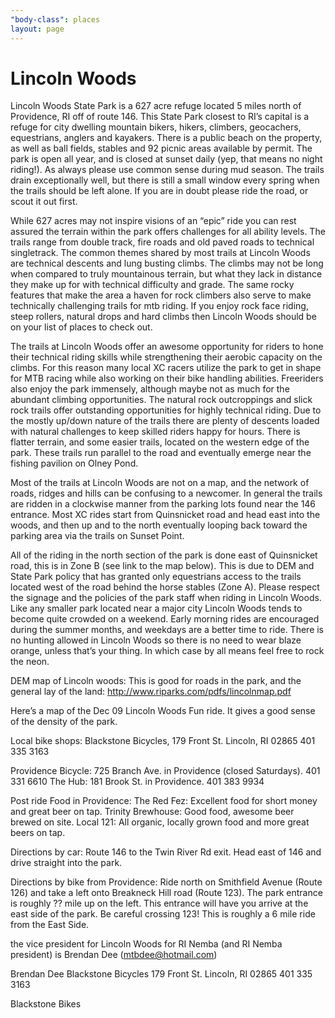 ```yaml
---
"body-class": places
layout: page
---
```


# Lincoln Woods

Lincoln Woods State Park is a 627 acre refuge located 5 miles north of Providence, RI off of route 146. This State Park closest to RI’s capital is a refuge for city dwelling mountain bikers, hikers, climbers, geocachers, equestrians, anglers and kayakers. There is a public beach on the property, as well as ball fields, stables and 92 picnic areas available by permit. The park is open all year, and is closed at sunset daily (yep, that means no night riding!). As always please use common sense during mud season. The trails drain exceptionally well, but there is still a small window every spring when the trails should be left alone. If you are in doubt please ride the road, or scout it out first.

While 627 acres may not inspire visions of an “epic” ride you can rest assured the terrain within the park offers challenges for all ability levels. The trails range from double track, fire roads and old paved roads to technical singletrack. The common themes shared by most trails at Lincoln Woods are technical descents and lung busting climbs. The climbs may not be long when compared to truly mountainous terrain, but what they lack in distance they make up for with technical difficulty and grade. The same rocky features that make the area a haven for rock climbers also serve to make technically challenging trails for mtb riding. If you enjoy rock face riding, steep rollers, natural drops and hard climbs then Lincoln Woods should be on your list of places to check out.

The trails at Lincoln Woods offer an awesome opportunity for riders to hone their technical riding skills while strengthening their aerobic capacity on the climbs. For this reason many local XC racers utilize the park to get in shape for MTB racing while also working on their bike handling abilities. Freeriders also enjoy the park immensely, although maybe not as much for the abundant climbing opportunities. The natural rock outcroppings and slick rock trails offer outstanding opportunities for highly technical riding. Due to the mostly up/down nature of the trails there are plenty of descents loaded with natural challenges to keep skilled riders happy for hours. There is flatter terrain, and some easier trails, located on the western edge of the park. These trails run parallel to the road and eventually emerge near the fishing pavilion on Olney Pond.

Most of the trails at Lincoln Woods are not on a map, and the network of roads, ridges and hills can be confusing to a newcomer. In general the trails are ridden in a clockwise manner from the parking lots found near the 146 entrance. Most XC rides start from Quinsnicket road and head east into the woods, and then up and to the north eventually looping back toward the parking area via the trails on Sunset Point.

All of the riding in the north section of the park is done east of Quinsnicket road, this is in Zone B (see link to the map below). This is due to DEM and State Park policy that has granted only equestrians access to the trails located west of the road behind the horse stables (Zone A). Please respect the signage and the policies of the park staff when riding in Lincoln Woods. Like any smaller park located near a major city Lincoln Woods tends to become quite crowded on a weekend. Early morning rides are encouraged during the summer months, and weekdays are a better time to ride. There is no hunting allowed in Lincoln Woods so there is no need to wear blaze orange, unless that’s your thing. In which case by all means feel free to rock the neon.

DEM map of Lincoln woods: This is good for roads in the park, and the general lay of the land: http://www.riparks.com/pdfs/lincolnmap.pdf

Here’s a map of the Dec 09 Lincoln Woods Fun ride. It gives a good sense of the density of the park.



Local bike shops:
Blackstone Bicycles, 179 Front St. Lincoln, RI 02865 401 335 3163

Providence Bicycle: 725 Branch Ave. in Providence (closed Saturdays). 401 331 6610
The Hub: 181 Brook St. in Providence. 401 383 9934

Post ride Food in Providence:
The Red Fez: Excellent food for short money and great beer on tap.
Trinity Brewhouse: Good food, awesome beer brewed on site.
Local 121: All organic, locally grown food and more great beers on tap.

Directions by car: Route 146 to the Twin River Rd exit. Head east of 146 and drive straight into the park.

Directions by bike from Providence: Ride north on Smithfield Avenue (Route 126) and take a left onto Breakneck Hill road (Route 123). The park entrance is roughly ?? mile up on the left. This entrance will have you arrive at the east side of the park. Be careful crossing 123! This is roughly a 6 mile ride from the East Side.

the vice president for Lincoln Woods for RI Nemba (and RI Nemba president) is Brendan Dee
(mtbdee@hotmail.com)

Brendan Dee
Blackstone Bicycles
179 Front St.
Lincoln, RI 02865
401 335 3163

Blackstone Bikes
